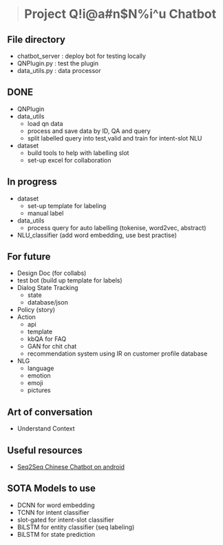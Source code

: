 > # **Project Q!i@a#n$N%i^u Chatbot**

## File directory
- chatbot_server : deploy bot for testing locally
- QNPlugin.py : test the plugin
- data_utils.py : data processor

## DONE
- QNPlugin
- data_utils
    - load qn data
    - process and save data by ID, QA and query
    - split labelled query into test,valid and train for intent-slot NLU
- dataset
    - build tools to help with labelling slot
    - set-up excel for collaboration

## In progress
- dataset
    - set-up template for labeling
    - manual label
- data_utils
    - process query for auto labelling (tokenise, word2vec, abstract)
- NLU_classifier (add word embedding, use best practise)

## For future
- Design Doc (for collabs)
- test bot (build up template for labels)
- Dialog State Tracking
    - state
    - database/json
- Policy (story)
- Action
    - api
    - template
    - kbQA for FAQ
    - GAN for chit chat
    - recommendation system using IR on customer profile database
- NLG
    - language 
    - emotion 
    - emoji 
    - pictures

## Art of conversation
- Understand Context

## Useful resources
- [Seq2Seq Chinese Chatbot on android](http://www.shareditor.com/blogshow/?blogId=63)

## SOTA Models to use
- DCNN for word embedding
- TCNN for intent classifier
- slot-gated for intent-slot classifier
- BiLSTM for entity classifier (seq labeling)
- BiLSTM for state prediction